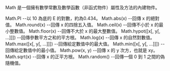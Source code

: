 Math 是一個擁有數學常數及數學函數（非函式物件）屬性及方法的內建物件。

Math.PI          			 	--以 10 為底的 E 的對數，約為0.434。
Math.abs(x)      			 	--回傳 x 的絕對值。
Math.round(x)					--回傳 x 的四捨五入值。
Math.ceil(x)     			 	--回傳不小於 x 的最小整數值。
Math.floor(x)        		 	--回傳不大於 x 的最大整數值。
Math.hypot([x[, y[, …]]])    	--回傳參數平方之和的平方根。
Math.log(x)					 	--回傳 x 的自然對數值。
Math.max([x[, y[, …]]])			--回傳給定數值中的最大值。
Math.min([x[, y[, …]]])   		--回傳給定數值中的最小值。
Math.pow(x, y)					--回傳 x 的 y 次方，也就是 xy。
Math.sqrt(x)					--回傳 x 的正平方根。
Math.random()					--回傳一個 0 到 1 之間的偽隨機值。